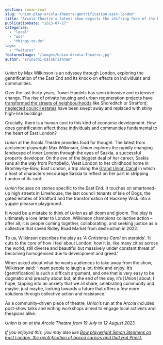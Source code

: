 ```yaml
---
section: roman-road
slug: "union-play-arcola-theatre-gentrification-east-london"
title: "Arcola Theatre's latest show depicts the shifting face of the East End"
publicationDate: "2023-07-27"
categories: 
  - "local"
  - "out"
  - "things-to-do"
tags: 
  - "features"
featuredImage: "/images/Union-Arcola-Theatre.jpg"
author: "srinidhi-balakrishnan"
---
```


_Union_ by Max Wilkinson is an odyssey through London, exploring the gentrification of the East End and its knock-on effects on individuals and communities.

Over the last thirty years, Tower Hamlets has seen intensive and extensive change. The rise of private housing and urban regeneration projects have [transformed the streets of neighbourhoods](https://romanroadlondon.com/jock-mcfadyen-artist-east-london/) like Shoreditch or Stratford; [neglected council estates](https://romanroadlondon.com/clare-house-evacuation-bow-memories/) have been swept away and replaced with shiny high-rise buildings. 

Crucially, there is a human cost to this kind of economic development. How does gentrification affect those individuals and communities fundamental to the heart of East London? 

_Union_ at the Arcola Theatre provides food for thought. The latest from acclaimed playwright Max Wilkinson, _Union_ explores the rapidly changing landscape of inner London through the eyes of Saskia, a successful property developer. On the eve of the biggest deal of her career, Saskia runs all the way from Portobello, West London to her childhood home in Bromley-by-Bow, East London, a trip along the [Grand Union Canal](https://romanroadlondon.com/reinventing-east-london-canals-lizzy-mace/) in which a host of characters encourage Saskia to reflect on her part in stripping London of its soul. 

_Union_ focuses on stories specific to the East End. It touches on smartened-up high streets in Limehouse, the last council tenants of Isle of Dogs, the gated estates of Stratford and the transformation of Hackney Wick into a yuppie pleasure playground. 

It would be a mistake to think of _Union_ as all doom and gloom. The play is ultimately a love letter to London. Wilkinson champions collective action – after all, it is people coming together, collaborating, and seeking justice as a collective that saved Ridley Road Market from destruction in 2022. 

To us, Wilkinson describes the play as ‘_A_ _Christmas Carol_ on steroids’. ‘It cuts to the core of how I feel about London, how it is, like many cities across the world, still diverse and beautiful but massively under constant threat of becoming homogenised due to development and greed.’ 

When asked about what he wants audiences to take away from the show, Wilkinson said: ‘I want people to laugh a lot, think and enjoy. It’s \[gentrification\] is such a difficult argument, and one that is very easy to be dogmatic and preachy about but, at the end of the day, it’s \[_Union_\] about, I hope, tapping into an anxiety that we all share, celebrating community and maybe, just maybe, looking towards a future that offers a few more solutions through collective action and resistance.’ 

As a community-driven piece of theatre, _Union_’s run at the Arcola includes post-show talks and writing workshops aimed to engage local activists and thespians alike. 

_Union is on at the Arcola Theatre from 19 July to 12 August 2023._ 

  
_If you enjoyed this, you may also like_ [_Bow playwright Simon Stephens on East London, the gentrification of bacon sarnies and that Hot Priest._](https://romanroadlondon.com/simon-stephens-playwright-bow/)


